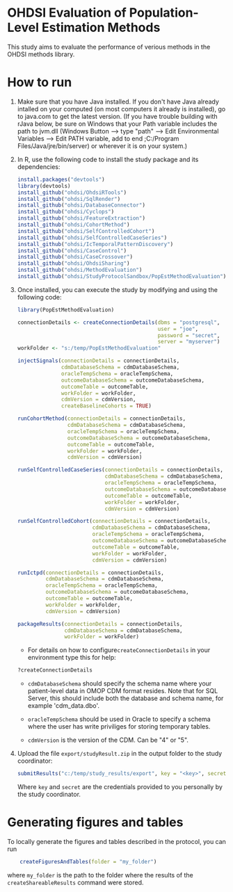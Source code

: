 OHDSI Evaluation of Population-Level Estimation Methods
=======================================================

This study aims to evaluate the performance of verious methods in the OHDSI methods library.

How to run
==========
1. Make sure that you have Java installed. If you don't have Java already intalled on your computed (on most computers it already is installed), go to java.com to get the latest version. (If you have trouble building with rJava below, be sure on Windows that your Path variable includes the path to jvm.dll (Windows Button --> type "path" --> Edit Environmental Variables --> Edit PATH variable, add to end ;C:/Program Files/Java/jre/bin/server) or wherever it is on your system.)

2. In R, use the following code to install the study package and its dependencies:

	```r
	install.packages("devtools")
	library(devtools)
	install_github("ohdsi/OhdsiRTools") 
	install_github("ohdsi/SqlRender")
	install_github("ohdsi/DatabaseConnector")
	install_github("ohdsi/Cyclops")
	install_github("ohdsi/FeatureExtraction") 
	install_github("ohdsi/CohortMethod")
	install_github("ohdsi/SelfControlledCohort")
	install_github("ohdsi/SelfControlledCaseSeries")
	install_github("ohdsi/IcTemporalPatternDiscovery")
	install_github("ohdsi/CaseControl")
	install_github("ohdsi/CaseCrossover")
	install_github("ohdsi/OhdsiSharing")
	install_github("ohdsi/MethodEvaluation")
	install_github("ohdsi/StudyProtocolSandbox/PopEstMethodEvaluation")
	```

3. Once installed, you can execute the study by modifying and using the following code:

	```r
	library(PopEstMethodEvaluation)

	connectionDetails <- createConnectionDetails(dbms = "postgresql",
												 user = "joe",
												 password = "secret",
												 server = "myserver")
    workFolder <- "s:/temp/PopEstMethodEvaluation"

	injectSignals(connectionDetails = connectionDetails,
                  cdmDatabaseSchema = cdmDatabaseSchema,
                  oracleTempSchema = oracleTempSchema,
                  outcomeDatabaseSchema = outcomeDatabaseSchema,
                  outcomeTable = outcomeTable,
                  workFolder = workFolder,
                  cdmVersion = cdmVersion,
                  createBaselineCohorts = TRUE)
    
    runCohortMethod(connectionDetails = connectionDetails,
                    cdmDatabaseSchema = cdmDatabaseSchema,
                    oracleTempSchema = oracleTempSchema,
                    outcomeDatabaseSchema = outcomeDatabaseSchema,
                    outcomeTable = outcomeTable,
                    workFolder = workFolder,
                    cdmVersion = cdmVersion)
    
    runSelfControlledCaseSeries(connectionDetails = connectionDetails,
                                cdmDatabaseSchema = cdmDatabaseSchema,
                                oracleTempSchema = oracleTempSchema,
                                outcomeDatabaseSchema = outcomeDatabaseSchema,
                                outcomeTable = outcomeTable,
                                workFolder = workFolder,
                                cdmVersion = cdmVersion)
    
    runSelfControlledCohort(connectionDetails = connectionDetails,
                            cdmDatabaseSchema = cdmDatabaseSchema,
                            oracleTempSchema = oracleTempSchema,
                            outcomeDatabaseSchema = outcomeDatabaseSchema,
                            outcomeTable = outcomeTable,
                            workFolder = workFolder,
                            cdmVersion = cdmVersion)
    
    runIctpd(connectionDetails = connectionDetails,
             cdmDatabaseSchema = cdmDatabaseSchema,
             oracleTempSchema = oracleTempSchema,
             outcomeDatabaseSchema = outcomeDatabaseSchema,
             outcomeTable = outcomeTable,
             workFolder = workFolder,
             cdmVersion = cdmVersion)
    
    packageResults(connectionDetails = connectionDetails,
                   cdmDatabaseSchema = cdmDatabaseSchema,
                   workFolder = workFolder)
	```

	* For details on how to configure```createConnectionDetails``` in your environment type this for help:
	```r
	?createConnectionDetails
	```

	* ```cdmDatabaseSchema``` should specify the schema name where your patient-level data in OMOP CDM format resides. Note that for SQL Server, this should include both the database and schema name, for example 'cdm_data.dbo'.

	* ```oracleTempSchema``` should be used in Oracle to specify a schema where the user has write priviliges for storing temporary tables.

	* ```cdmVersion``` is the version of the CDM. Can be "4" or "5".

4. Upload the file ```export/studyResult.zip``` in the output folder to the study coordinator:
    ```r
    submitResults("c:/temp/study_results/export", key = "<key>", secret = "<secret>")
    ```
    Where ```key``` and ```secret``` are the credentials provided to you personally by the study coordinator.

Generating figures and tables
=============================

To locally generate the figures and tables described in the protocol, you can run

```r
    createFiguresAndTables(folder = "my_folder")
```

where ```my_folder``` is the path to the folder where the results of the ```createShareableResults``` command were stored.
